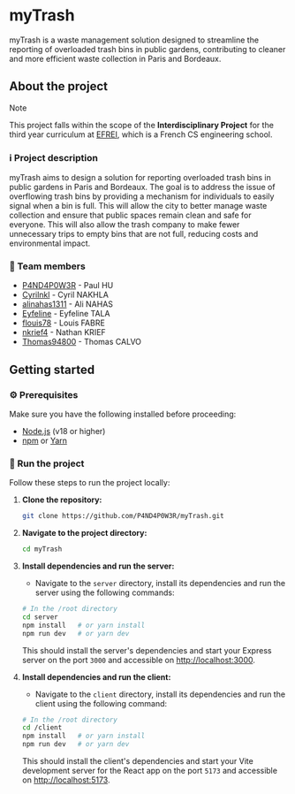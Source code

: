# myTrash

myTrash is a waste management solution designed to streamline the reporting of overloaded trash bins in public gardens, contributing to cleaner and more efficient waste collection in Paris and Bordeaux.

## About the project

> [!NOTE]
> This project falls within the scope of the **Interdisciplinary Project** for the third year curriculum at [EFREI](https://www.efrei.fr/), which is a French CS engineering school.

### ℹ️ Project description

myTrash aims to design a solution for reporting overloaded trash bins in public gardens in Paris and Bordeaux. The goal is to address the issue of overflowing trash bins by providing a mechanism for individuals to easily signal when a bin is full. This will allow the city to better manage waste collection and ensure that public spaces remain clean and safe for everyone. This will also allow the trash company to make fewer unnecessary trips to empty bins that are not full, reducing costs and environmental impact.

### 👥 Team members

- [P4ND4P0W3R](https://github.com/P4ND4P0W3R) - Paul HU
- [Cyrilnkl](https://github.com/Cyrilnkl) - Cyril NAKHLA
- [alinahas1311](https://github.com/alinahas1311) - Ali NAHAS
- [Eyfeline](https://github.com/Eyfeline) - Eyfeline TALA
- [flouis78](https://github.com/flouis78) - Louis FABRE
- [nkrief4](https://github.com/nkrief4) - Nathan KRIEF
- [Thomas94800](https://github.com/Thomas94800) - Thomas CALVO

## Getting started

### ⚙️ Prerequisites

Make sure you have the following installed before proceeding:

- [Node.js](https://nodejs.org/en) (v18 or higher)
- [npm](https://www.npmjs.com/) or [Yarn](https://yarnpkg.com/)

### 🚦 Run the project

Follow these steps to run the project locally:

1. **Clone the repository:**

   ```bash
   git clone https://github.com/P4ND4P0W3R/myTrash.git
   ```

2. **Navigate to the project directory:**

   ```bash
   cd myTrash
   ```

3. **Install dependencies and run the server:**

   - Navigate to the `server` directory, install its dependencies and run the server using the following commands:

   ```bash
   # In the /root directory
   cd server
   npm install   # or yarn install
   npm run dev   # or yarn dev
   ```

   This should install the server's dependencies and start your Express server on the port `3000` and accessible on [http://localhost:3000](http://localhost:3000).

4. **Install dependencies and run the client:**

   - Navigate to the `client` directory, install its dependencies and run the client using the following command:

   ```bash
   # In the /root directory
   cd /client
   npm install   # or yarn install
   npm run dev   # or yarn dev
   ```

   This should install the client's dependencies and start your Vite development server for the React app on the port `5173` and accessible on [http://localhost:5173](http://localhost:5173).
